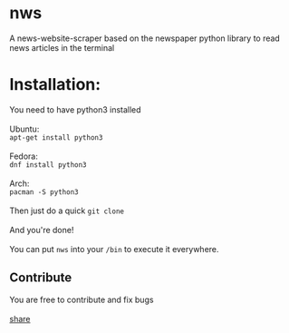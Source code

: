 # nws
A news-website-scraper based on the newspaper python library to read news articles in the terminal 

<h1>Installation:</h1>
You need to have python3 installed 
<br>
<br>
Ubuntu:
<br>
<code>apt-get install python3</code>
<br>
<br>
Fedora:
<br>
<code>dnf install python3</code>
<br>
<br>
Arch:
<br>
<code>pacman -S python3</code>
<br>
<br>
Then just do a quick <code>git clone </code>
<br>
<br>
And you're done! 
<br>
<br>
You can put <code>nws</code> into your <code>/bin</code> to execute it everywhere.
<br>
<h2>Contribute</h2>
You are free to contribute and fix bugs
<br>
<br>
<a href="mailto:?subject=Here%20is%20a%20cool%20<a href=https://github.com/Falk-Witte/nws>app!<a>">share</a>